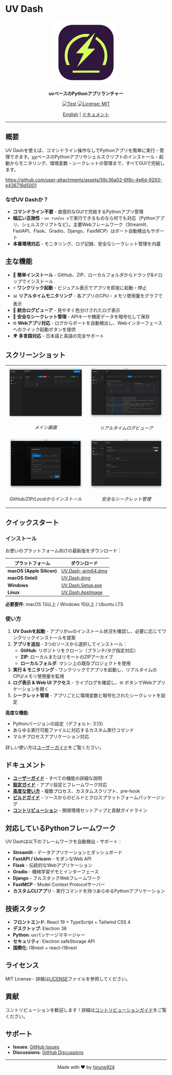 # UV Dash

<div align="center">
  <img src="logo/logo.png" alt="UV Dash Logo" width="200"/>
  <p><strong>uvベースのPythonアプリランチャー</strong></p>

  [![Test](https://github.com/hirune924/uv-dash/actions/workflows/test.yml/badge.svg)](https://github.com/hirune924/uv-dash/actions/workflows/test.yml)
  [![License: MIT](https://img.shields.io/badge/License-MIT-yellow.svg)](https://opensource.org/licenses/MIT)

  <p><a href="README.md">English</a> | <a href="#ドキュメント">ドキュメント</a></p>
</div>

---

## 概要

UV Dashを使えば、コマンドライン操作なしでPythonアプリを簡単に実行・管理できます。[uv](https://github.com/astral-sh/uv)ベースのPythonアプリやシェルスクリプトのインストール・起動からモニタリング、環境変数・シークレットの管理まで、すべてGUIで完結します。

https://github.com/user-attachments/assets/59c36a02-6f8c-4e6d-9293-e436716d5001

### なぜUV Dashか？

- **コマンドライン不要** - 直感的なGUIで完結するPythonアプリ管理
- **幅広い互換性** - `uv run`/`uv x`で実行できるものなら何でも対応（Pythonアプリ、シェルスクリプトなど）。主要Webフレームワーク（Streamlit、FastAPI、Flask、Gradio、Django、FastMCP）はポート自動検出もサポート
- **本番環境対応** - モニタリング、ログ記録、安全なシークレット管理を内蔵

## 主な機能

- 🚀 **簡単インストール** - GitHub、ZIP、ローカルフォルダからドラッグ&ドロップでインストール
- ⚡ **ワンクリック起動** - ビジュアル表示でアプリを即座に起動・停止
- 📊 **リアルタイムモニタリング** - 各アプリのCPU・メモリ使用量をグラフで表示
- 📝 **統合ログビューア** - 見やすく色分けされたログ表示
- 🔐 **安全なシークレット管理** - APIキーや機密データを暗号化して保存
- 🌐 **Webアプリ対応** - ログからポートを自動検出し、Webインターフェースへのクイック起動ボタンを提供
- 🌍 **多言語対応** - 日本語と英語の完全サポート

## スクリーンショット

<table>
  <tr>
    <td width="50%">
      <img src="assets/screenshot-apps-view.png" alt="アプリ一覧"/>
      <p align="center"><em>メイン画面</em></p>
    </td>
    <td width="50%">
      <img src="assets/screenshot-logs-view.png" alt="ログビュー"/>
      <p align="center"><em>リアルタイムログビューア</em></p>
    </td>
  </tr>
  <tr>
    <td width="50%">
      <img src="assets/screenshot-install-modal.png" alt="インストールモーダル"/>
      <p align="center"><em>GitHub/ZIP/Localからインストール</em></p>
    </td>
    <td width="50%">
      <img src="assets/screenshot-setting.png" alt="設定画面"/>
      <p align="center"><em>安全なシークレット管理</em></p>
    </td>
  </tr>
</table>

## クイックスタート

### インストール

お使いのプラットフォーム向けの最新版をダウンロード：

| プラットフォーム | ダウンロード |
|----------|----------|
| **macOS (Apple Silicon)** | [UV.Dash-arm64.dmg](https://github.com/hirune924/uv-dash/releases/latest/download/UV.Dash-0.2.0-arm64.dmg) |
| **macOS (Intel)** | [UV.Dash.dmg](https://github.com/hirune924/uv-dash/releases/latest/download/UV.Dash-0.2.0.dmg) |
| **Windows** | [UV.Dash.Setup.exe](https://github.com/hirune924/uv-dash/releases/latest/download/UV.Dash.Setup.0.2.0.exe) |
| **Linux** | [UV.Dash.AppImage](https://github.com/hirune924/uv-dash/releases/latest/download/UV.Dash-0.2.0.AppImage) |

**必要要件**: macOS 13以上 / Windows 10以上 / Ubuntu LTS

### 使い方

1. **UV Dashを起動** - アプリが`uv`のインストール状況を確認し、必要に応じてワンクリックインストールを提案
2. **アプリを追加** - 3つのソースから選択してインストール：
   - **GitHub**: リポジトリをクローン（ブランチ/タグ指定対応）
   - **ZIP**: ローカルまたはリモートのZIPアーカイブ
   - **ローカルフォルダ**: マシン上の既存プロジェクトを使用
3. **実行 & モニタリング** - ワンクリックでアプリを起動し、リアルタイムのCPU/メモリ使用量を監視
4. **ログ表示 & Web UI アクセス** - ライブログを確認し、🌐 ボタンでWebアプリケーションを開く
5. **シークレット管理** - アプリごとに環境変数と暗号化されたシークレットを設定

**高度な機能**:
- Pythonバージョンの設定（デフォルト: 3.13）
- あらゆる実行可能ファイルに対応するカスタム実行コマンド
- マルチプロセスアプリケーション対応

詳しい使い方は[ユーザーガイド](docs/user-guide.md)をご覧ください。

## ドキュメント

- **[ユーザーガイド](docs/user-guide.md)** - すべての機能の詳細な説明
- **[設定ガイド](docs/configuration.md)** - アプリ設定とフレームワーク対応
- **[高度な使い方](docs/advanced-usage.md)** - 複数プロセス、カスタムスクリプト、pre-hook
- **[ビルドガイド](docs/building.md)** - ソースからのビルドとクロスプラットフォームパッケージング
- **[コントリビューション](docs/contributing.md)** - 開発環境セットアップと貢献ガイドライン

## 対応しているPythonフレームワーク

UV Dashは以下のフレームワークを自動検出・サポート：

- **Streamlit** - データアプリケーションとダッシュボード
- **FastAPI / Uvicorn** - モダンなWeb API
- **Flask** - 伝統的なWebアプリケーション
- **Gradio** - 機械学習デモとインターフェース
- **Django** - フルスタックWebフレームワーク
- **FastMCP** - Model Context Protocolサーバー
- **カスタムCLIアプリ** - 実行コマンドを持つあらゆるPythonアプリケーション

## 技術スタック

- **フロントエンド**: React 19 + TypeScript + Tailwind CSS 4
- **デスクトップ**: Electron 38
- **Python**: uvパッケージマネージャー
- **セキュリティ**: Electron safeStorage API
- **国際化**: i18next + react-i18next

## ライセンス

MIT License - 詳細は[LICENSE](LICENSE)ファイルを参照してください。

## 貢献

コントリビューションを歓迎します！詳細は[コントリビューションガイド](docs/contributing.md)をご覧ください。

## サポート

- **Issues**: [GitHub Issues](https://github.com/hirune924/uv-dash/issues)
- **Discussions**: [GitHub Discussions](https://github.com/hirune924/uv-dash/discussions)

---

<div align="center">
  Made with ❤️ by <a href="https://github.com/hirune924">hirune924</a>
</div>
